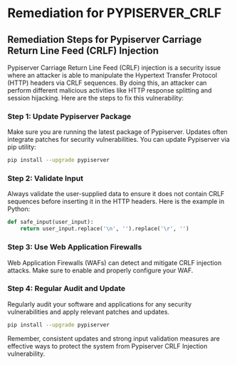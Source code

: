 # Remediation for PYPISERVER_CRLF

## Remediation Steps for Pypiserver Carriage Return Line Feed (CRLF) Injection

Pypiserver Carriage Return Line Feed (CRLF) injection is a security issue where an attacker is able to manipulate the Hypertext Transfer Protocol (HTTP) headers via CRLF sequences. By doing this, an attacker can perform different malicious activities like HTTP response splitting and session hijacking. Here are the steps to fix this vulnerability:

### Step 1: Update Pypiserver Package

Make sure you are running the latest package of Pypiserver. Updates often integrate patches for security vulnerabilities. You can update Pypiserver via pip utility:

```bash
pip install --upgrade pypiserver
```

### Step 2: Validate Input 

Always validate the user-supplied data to ensure it does not contain CRLF sequences before inserting it in the HTTP headers. Here is the example in Python:

```python
def safe_input(user_input):
    return user_input.replace('\n', '').replace('\r', '')
```

### Step 3: Use Web Application Firewalls

Web Application Firewalls (WAFs) can detect and mitigate CRLF injection attacks. Make sure to enable and properly configure your WAF.

### Step 4: Regular Audit and Update

Regularly audit your software and applications for any security vulnerabilities and apply relevant patches and updates.

```bash
pip install --upgrade pypiserver
```

Remember, consistent updates and strong input validation measures are effective ways to protect the system from Pypiserver CRLF Injection vulnerability.
